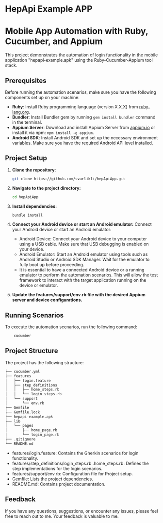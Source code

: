 # HepApi Example APP
# Mobile App Automation with Ruby, Cucumber, and Appium

This project demonstrates the automation of login functionality in the mobile application "hepapi-example.apk" using the Ruby-Cucumber-Appium tool stack.

## Prerequisites

Before running the automation scenarios, make sure you have the following components set up on your machine:

- **Ruby**: Install Ruby programming language (version X.X.X) from [ruby-lang.org](https://www.ruby-lang.org/).
- **Bundler**: Install Bundler gem by running `gem install bundler` command in the terminal.
- **Appium Server**: Download and install Appium Server from [appium.io](http://appium.io/) or install it via npm: `npm install -g appium`.
- **Android SDK**: Install Android SDK and set up the necessary environment variables. Make sure you have the required Android API level installed.

## Project Setup

1. **Clone the repository:**

   ```bash
   git clone https://github.com/svarlikli/hepApiApp.git

2. **Navigate to the project directory:**
    ```bash
    cd hepApiApp
    ```
2. **Install dependencies:**
    ```bash
    bundle install
    ```
3. **Connect your Android device or start an Android emulator:**
Connect your Android device or start an Android emulator:
    - Android Device: Connect your Android device to your computer using a USB cable. Make sure that USB debugging is enabled on your device.
    - Android Emulator: Start an Android emulator using tools such as Android Studio or Android SDK Manager. Wait for the emulator to fully boot up before proceeding.
    - It is essential to have a connected Android device or a running emulator to perform the automation scenarios. This will allow the test framework to interact with the target application running on the device or emulator.
4. **Update the features/support/env.rb file with the desired Appium server and device configurations.**

## Running Scenarios

To execute the automation scenarios, run the following command:
  
```bash
    cucumber
```
## Project Structure

The project has the following structure:

```bash
├── cucumber.yml
├── features
│   ├── login.feature
│   ├── step_definitions
│   │   ├── home_steps.rb
│   │   └── login_steps.rb
│   └── support
│       └── env.rb
├── Gemfile
├── Gemfile.lock
├── hepapi-example.apk
├── lib
│   └── pages
│       ├── home_page.rb
│       └── login_page.rb
├── .gitignore
└── README.md
```

- features/login.feature: Contains the Gherkin scenarios for login functionality.
- features/step_definitions/login_steps.rb .home_steps.rb: Defines the step implementations for the login scenarios.
- features/support/env.rb: Configuration file for Project setup.
- Gemfile: Lists the project dependencies.
- README.md: Contains project documentation.

## Feedback

If you have any questions, suggestions, or encounter any issues, please feel free to reach out to me. Your feedback is valuable to me.